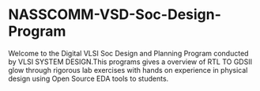 # NASSCOMM-VSD-Soc-Design-Program
Welcome to the Digital VLSI Soc Design and Planning Program conducted by VLSI SYSTEM DESIGN.This programs gives a overview of RTL TO GDSII glow through rigorous lab exercises with hands on experience in physical design using Open Source EDA tools to students.
